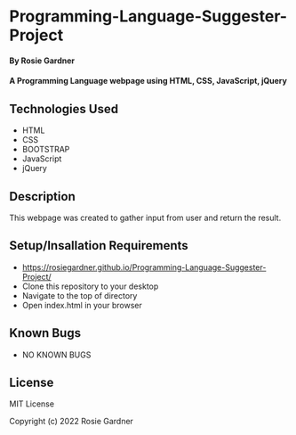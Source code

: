# Programming-Language-Suggester-Project

#### By Rosie Gardner

#### A Programming Language webpage using HTML, CSS, JavaScript, jQuery

## Technologies Used
* HTML
* CSS
* BOOTSTRAP
* JavaScript
* jQuery

## Description
This webpage was created to gather input from user and return the result. 

## Setup/Insallation Requirements
* https://rosiegardner.github.io/Programming-Language-Suggester-Project/
* Clone this repository to your desktop
* Navigate to the top of directory
* Open index.html in your browser

## Known Bugs
* NO KNOWN BUGS

## License
MIT License

Copyright (c) 2022 Rosie Gardner
